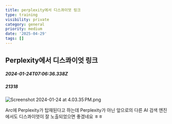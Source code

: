 ```yaml
---
title: perplexity에서 디스콰이엇 링크
type: training
visibility: private
category: general
priority: medium
date: '2025-04-29'
tags: []
---
```

## Perplexity에서 디스콰이엇 링크
##### 2024-01-24T07:06:36.338Z
##### 21318

<img src="https://media.disquiet.io/images/makerlog/06994a3de30f8e6ca4ff451ce12bd1bec62ad48fd82e9f3f70caa150adec61f1" alt="Screenshot 2024-01-24 at 4.03.35 PM.png" title="Screenshot 2024-01-24 at 4.03.35 PM.png"><p>Arc에 Perplexity가 탑재된다고 하는데 Perplexity가 아닌 앞으로의 다른 AI 검색 엔진에서도 디스콰이엇이 잘 노출되었으면 좋겠네요 ㅎㅎ</p><p></p>
